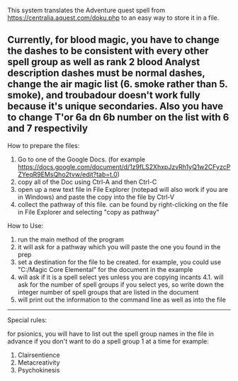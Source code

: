 This system translates the Adventure quest spell from https://centralia.aquest.com/doku.php to an easy way to store it in a file.

Currently, for blood magic, you have to change the dashes to be consistent with every other spell group as well as rank 2 blood Analyst description dashes must be normal dashes, change the air magic list (6. smoke rather than 5. smoke), and troubadour doesn't work fully because it's unique secondaries. Also you have to change T'or 6a dn 6b number on the list with 6 and 7 respectivily
------------------------------------------------------------------------------------------------------------------------------------------------
How to prepare the files:

1. Go to one of the Google Docs. (for example https://docs.google.com/document/d/1z9fLS2XhxpJzvRh1yQ1w2CFyzcPZYeqR9EMsQho2tvw/edit?tab=t.0)
2. copy all of the Doc using Ctrl-A and then Ctrl-C
3. open up a new text file in File Explorer (notepad will also work if you are in Windows) and paste the copy into the file by Ctrl-V
4. collect the pathway of this file. can be found by right-clicking on the file in File Explorer and selecting "copy as pathway"

How to Use:

1. run the main method of the program
2.  it will ask for a pathway which you will paste the one you found in the prep
3. set a destination for the file to be created. for example, you could use "C:/Magic Core Elemental" for the document in the example
4. will ask if it is a spell select yes unless you are copying incants
4.1. will ask for the number of spell groups if you select yes, so write down the integer number of spell groups that are listed in the document 
5. will print out the information to the command line as well as into the file

-------------------------------------------------------------------------------------------------------------------------------------------------
Special rules:

for psionics, you will have to list out the spell group names in the file in advance if you don't want to do a spell group 1 at a time for example:
1. Clairsentience
2. Metacreativity
3. Psychokinesis
